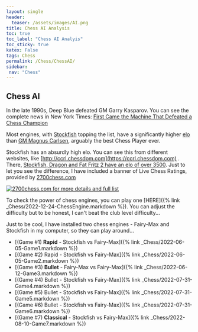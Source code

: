 ```yaml
---
layout: single
header:
  teaser: /assets/images/AI.png
title: Chess AI Analysis 
toc: true
toc_label: "Chess AI Analyis"
toc_sticky: true
katex: False
tags: Chess
permalink: /Chess/ChessAI/  
sidebar:
 nav: "Chess"
---
```

## Chess AI
In the late 1990s, Deep Blue defeated GM Garry Kasparov. You can see the complete news in New York Times: [First Came the Machine That Defeated a Chess Champion](https://www.nytimes.com/2011/02/17/us/17deepblue.html)

Most engines, with [Stockfish](https://en.wikipedia.org/wiki/Stockfish_(chess)) topping the list, have a significantly higher [elo](https://www.chessjournal.com/chess-elo/#:~:text=Elo%20is%20a%20primary%20factor%20used%20in%20Chess,Elo%20system%20is%20Australian%20Chess%20master%2C%20Roger%20Cook.) than [GM Magnus Carlsen](https://en.wikipedia.org/wiki/Magnus_Carlsen), arguably the best Chess Player ever.

Stockfish has an absurdly high elo. You can see this from different websites, like [http://ccrl.chessdom.com](https://ccrl.chessdom.com) . There, [Stockfish, Dragon and Fat Fritz 2 have an elo of over 3500](https://ccrl.chessdom.com/ccrl/4040/). Just to let you see the difference, I have included a banner of Live Chess Ratings, provided by [2700chess.com](https://2700chess.com/)


<a href="https://2700chess.com" target="_blank"><img border="0" src="https://2700chess.com/files/topten.png" alt= "2700chess.com for more details and full list" title="2700chess.com for more details and full list"/></a>

To check the power of chess engines, you can play one [HERE]({% link _Chess/2022-12-24-ChessEngine.markdown %}). You can adjust the difficulty but to be honest, I can't beat the club level difficulty...

Just to be cool, I have installed two chess engines - Fairy-Max and Stockfish in my computer, so they can play around...


 - [(Game #1) **Rapid** - Stockfish vs Fairy-Max]({% link _Chess/2022-06-05-Game1.markdown %})
 - [(Game #2) Rapid - Stockfish vs Fairy-Max]({% link _Chess/2022-06-05-Game2.markdown %})
 - [(Game #3) **Bullet** - Fairy-Max vs Fairy-Max]({% link _Chess/2022-06-12-Game3.markdown %})
 - [(Game #4) Bullet - Stockfish vs Fairy-Max]({% link _Chess/2022-07-31-Game4.markdown %})
 - [(Game #5) Bullet - Stockfish vs Fairy-Max]({% link _Chess/2022-07-31-Game5.markdown %})
 - [(Game #6) Bullet - Stockfish vs Fairy-Max]({% link _Chess/2022-07-31-Game6.markdown %})
 - [(Game #7) **Classical** - Stockfish vs Fairy-Max]({% link _Chess/2022-08-10-Game7.markdown %})


